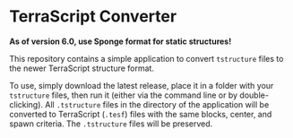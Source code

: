 # TerraScript Converter

**As of version 6.0, use Sponge format for static structures!**

This repository contains a simple application to convert `tstructure` files to the newer TerraScript structure format.

To use, simply download the latest release, place it in a folder with your `tstructure` files, then run it (either via
the command line or by double-clicking). All `.tstructure` files in the directory of the application will be converted
to TerraScript (`.tesf`) files with the same blocks, center, and spawn criteria.
The `.tstructure` files will be preserved.
